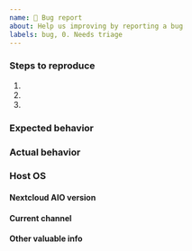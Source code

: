 ```yaml
---
name: 🐛 Bug report
about: Help us improving by reporting a bug
labels: bug, 0. Needs triage
---
```


<!---
- For issues with Collabora or Talk, make sure to follow https://github.com/nextcloud/all-in-one/discussions/1358. It may already resolve your issue and makes it easier to help you.
- If you use Cloudflare Tunnel or Cloudflare Proxy, see https://github.com/nextcloud/all-in-one#notes-on-cloudflare-proxytunnel for known issues/limitations and workarounds.
--->

<!--- Please fill out the whole template below -->
### Steps to reproduce
1.
2.
3.

### Expected behavior <!--- Tell us what should happen -->

### Actual behavior <!--- Tell us what happens instead -->


### Host OS <!--- (the host OS on which you are trying to install AIO on) -->


#### Nextcloud AIO version <!--- (see Nextcloud AIO interface) -->

#### Current channel <!--- (see the channel name in the AIO interface) -->

#### Other valuable info <!--- (like logs, screenshots & Co.) -->
